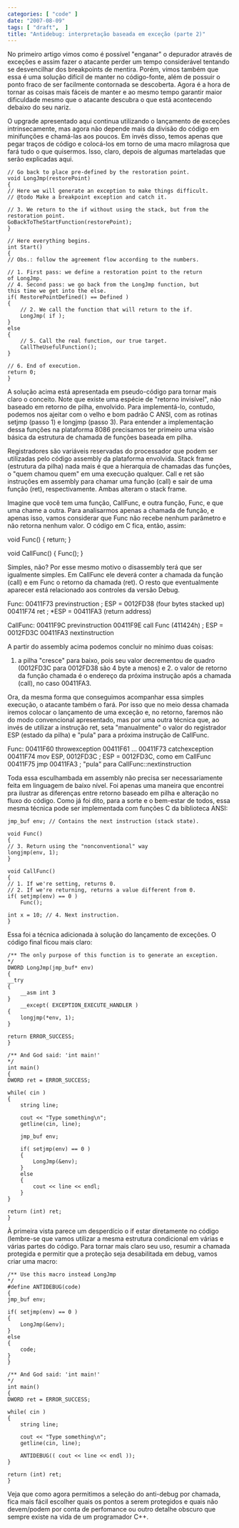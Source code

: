 ```yaml
---
categories: [ "code" ]
date: "2007-08-09"
tags: [ "draft",  ]
title: "Antidebug: interpretação baseada em exceção (parte 2)"
---
```

No primeiro artigo vimos como é possível "enganar" o depurador através
de exceções e assim fazer o atacante perder um tempo considerável
tentando se desvencilhar dos breakpoints de mentira. Porém, vimos também
que essa é uma solução difícil de manter no código-fonte, além de
possuir o ponto fraco de ser facilmente contornada se descoberta. Agora
é a hora de tornar as coisas mais fáceis de manter e ao mesmo tempo
garantir maior dificuldade mesmo que o atacante descubra o que está
acontecendo debaixo do seu nariz.

O upgrade apresentado aqui continua utilizando o lançamento de exceções
intrinsecamente, mas agora não depende mais da divisão do código em
minifunções e chamá-las aos poucos. Em invés disso, temos apenas que
pegar traços de código e colocá-los em torno de uma macro milagrosa
que fará tudo o que quisermos. Isso, claro, depois de algumas marteladas
que serão explicadas aqui.

    // Go back to place pre-defined by the restoration point.
    void LongJmp(restorePoint)
    {
	// Here we will generate an exception to make things difficult.
	// @todo Make a breakpoint exception and catch it.
    
	// 3. We return to the if without using the stack, but from the
	restoration point.
	GoBackToTheStartFunction(restorePoint);
    }
    
    // Here everything begins.
    int Start()
    {
	// Obs.: follow the agreement flow according to the numbers.
    
	// 1. First pass: we define a restoration point to the return
	of LongJmp.
	// 4. Second pass: we go back from the LongJmp function, but
	this time we get into the else.
	if( RestorePointDefined() == Defined )
	{
		// 2. We call the function that will return to the if.
		LongJmp( if );
	}
	else
	{
		// 5. Call the real function, our true target.
		CallTheUsefulFunction();
	}
    
	// 6. End of execution.
	return 0;
    } 
    

A solução acima está apresentada em pseudo-código para tornar mais
claro o conceito. Note que existe uma espécie de "retorno invisível",
não baseado em retorno de pilha, envolvido. Para implementá-lo, contudo,
podemos nos ajeitar com o velho e bom padrão C ANSI, com as rotinas
setjmp (passo 1) e longjmp (passo 3). Para entender a implementação
dessa funções na plataforma 8086 precisamos ter primeiro uma visão
básica da estrutura de chamada de funções baseada em pilha.

Registradores são variáveis reservadas do processador que podem ser
utilizadas pelo código assembly da plataforma envolvida. Stack frame
(estrutura da pilha) nada mais é que a hierarquia de chamadas das
funções, o "quem chamou quem" em uma execução qualquer. Call e ret
são instruções em assembly para chamar uma função (call) e sair de
uma função (ret), respectivamente. Ambas alteram o stack frame.

Imagine que você tem uma função, CallFunc, e outra função, Func,
e que uma chame a outra. Para analisarmos apenas a chamada de função,
e apenas isso, vamos considerar que Func não recebe nenhum parâmetro
e não retorna nenhum valor. O código em C fica, então, assim:

void Func()
{
return;
}

void CallFunc()
{
Func();
}

Simples, não? Por esse mesmo motivo o disassembly terá que ser
igualmente simples. Em CallFunc ele deverá conter a chamada da função
(call) e em Func o retorno da chamada (ret). O resto que eventualmente
aparecer está relacionado aos controles da versão Debug.

Func:
00411F73 previnstruction ; ESP = 0012FD38 (four bytes stacked up)
00411F74 ret ; *ESP = 00411FA3 (return address)

CallFunc:
00411F9C previnstruction
00411F9E call Func (411424h) ; ESP = 0012FD3C
00411FA3 nextinstruction

A partir do assembly acima podemos concluir no mínimo duas coisas:
1. a pilha "cresce" para baixo, pois seu valor decrementou de quadro
(0012FD3C para 0012FD38 são 4 byte a menos) e 2. o valor de retorno da
função chamada é o endereço da próxima instrução após a chamada
(call), no caso 00411FA3.

Ora, da mesma forma que conseguimos acompanhar essa simples execução,
o atacante também o fará. Por isso que no meio dessa chamada iremos
colocar o lançamento de uma exceção e, no retorno, faremos não do
modo convencional apresentado, mas por uma outra técnica que, ao invés
de utilizar a instrução ret, seta "manualmente" o valor do registrador
ESP (estado da pilha) e "pula" para a próxima instrução de CallFunc.

Func:
00411F60 throwexception
00411F61 ...
00411F73 catchexception
00411F74 mov ESP, 0012FD3C ; ESP = 0012FD3C, como em CallFunc
00411F75 jmp 00411FA3 ; "pula" para CallFunc::nextinstruction

Toda essa esculhambada em assembly não precisa ser necessariamente feita
em linguagem de baixo nível. Foi apenas uma maneira que encontrei pra
ilustrar as diferenças entre retorno baseado em pilha e alteração no
fluxo do código. Como já foi dito, para a sorte e o bem-estar de todos,
essa mesma técnica pode ser implementada com funções C da biblioteca
ANSI:

    jmp_buf env; // Contains the next instruction (stack state).
    
    void Func()
    {
	// 3. Return using the "nonconventional" way
	longjmp(env, 1);
    }
    
    void CallFunc()
    {
	// 1. If we're setting, returns 0.
	// 2. If we're returning, returns a value different from 0.
	if( setjmp(env) == 0 )
		Func();
    
	int x = 10; // 4. Next instruction.
    } 
    

Essa foi a técnica adicionada à solução do lançamento de
exceções. O código final ficou mais claro:

    /** The only purpose of this function is to generate an exception.
    */
    DWORD LongJmp(jmp_buf* env)
    {
	__try
	{
		__asm int 3
	}
		__except( EXCEPTION_EXECUTE_HANDLER )
	{
		longjmp(*env, 1);
	}
    
	return ERROR_SUCCESS;
    }
    
    /** And God said: 'int main!'
    */
    int main()
    {
	DWORD ret = ERROR_SUCCESS;
    
	while( cin )
	{
		string line;
    
		cout << "Type something\n";
		getline(cin, line);
    
		jmp_buf env;
    
		if( setjmp(env) == 0 )
		{
			LongJmp(&env);
		}
		else
		{
			cout << line << endl;
		}
	}
    
	return (int) ret;
    } 
    

À primeira vista parece um desperdício o if estar diretamente no código
(lembre-se que vamos utilizar a mesma estrutura condicional em várias
e várias partes do código. Para tornar mais claro seu uso, resumir a
chamada protegida e permitir que a proteção seja desabilitada em debug,
vamos criar uma macro:

    /** Use this macro instead LongJmp
    */
    #define ANTIDEBUG(code)
    {
	jmp_buf env;
    
	if( setjmp(env) == 0 )
	{
		LongJmp(&env);
	}
	else
	{
		code;
	}
    }
    
    /** And God said: 'int main!'
    */
    int main()
    {
	DWORD ret = ERROR_SUCCESS;
    
	while( cin )
	{
		string line;
    
		cout << "Type something\n";
		getline(cin, line);
    
		ANTIDEBUG(( cout << line << endl ));
	}
    
	return (int) ret;
    } 
    

Veja que como agora permitimos a seleção do anti-debug por chamada,
fica mais fácil escolher quais os pontos a serem protegidos e quais
não devem/podem por conta de perfomance ou outro detalhe obscuro que
sempre existe na vida de um programador C++.

